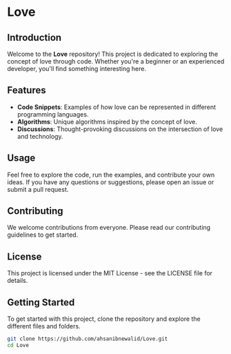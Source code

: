 # Love

## Introduction
Welcome to the **Love** repository! This project is dedicated to exploring the concept of love through code. Whether you're a beginner or an experienced developer, you'll find something interesting here.

## Features
- **Code Snippets**: Examples of how love can be represented in different programming languages.
- **Algorithms**: Unique algorithms inspired by the concept of love.
- **Discussions**: Thought-provoking discussions on the intersection of love and technology.

## Usage
Feel free to explore the code, run the examples, and contribute your own ideas. If you have any questions or suggestions, please open an issue or submit a pull request.

## Contributing
We welcome contributions from everyone. Please read our contributing guidelines to get started.
## License
This project is licensed under the MIT License - see the LICENSE file for details.

## Getting Started
To get started with this project, clone the repository and explore the different files and folders.


```bash
git clone https://github.com/ahsanibnewalid/Love.git
cd Love

